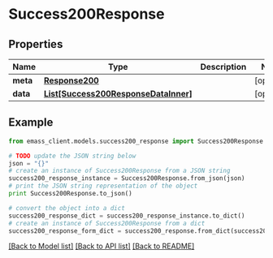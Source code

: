 # Success200Response


## Properties
Name | Type | Description | Notes
------------ | ------------- | ------------- | -------------
**meta** | [**Response200**](Response200.md) |  | [optional] 
**data** | [**List[Success200ResponseDataInner]**](Success200ResponseDataInner.md) |  | [optional] 

## Example

```python
from emass_client.models.success200_response import Success200Response

# TODO update the JSON string below
json = "{}"
# create an instance of Success200Response from a JSON string
success200_response_instance = Success200Response.from_json(json)
# print the JSON string representation of the object
print Success200Response.to_json()

# convert the object into a dict
success200_response_dict = success200_response_instance.to_dict()
# create an instance of Success200Response from a dict
success200_response_form_dict = success200_response.from_dict(success200_response_dict)
```
[[Back to Model list]](../README.md#documentation-for-models) [[Back to API list]](../README.md#documentation-for-api-endpoints) [[Back to README]](../README.md)


